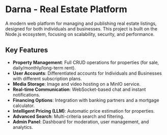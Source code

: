 # Darna - Real Estate Platform

A modern web platform for managing and publishing real estate listings, designed for both individuals and businesses. This project is built on the Node.js ecosystem, focusing on scalability, security, and performance.

## Key Features

- **Property Management**: Full CRUD operations for properties (for sale, daily/monthly/long-term rent).
- **User Accounts**: Differentiated accounts for Individuals and Businesses with different subscription plans.
- **Media Storage**: Image and video hosting on a MinIO service.
- **Real-time Communication**: WebSocket-based chat and instant notifications.
- **Financing Options**: Integration with banking partners and a mortgage calculator.
- **Intelligent Pricing (LLM)**: Automatic price estimation for properties.
- **Advanced Search**: Multi-criteria search and filtering.
- **Admin Panel**: Dashboard for moderation, user management, and analytics.
